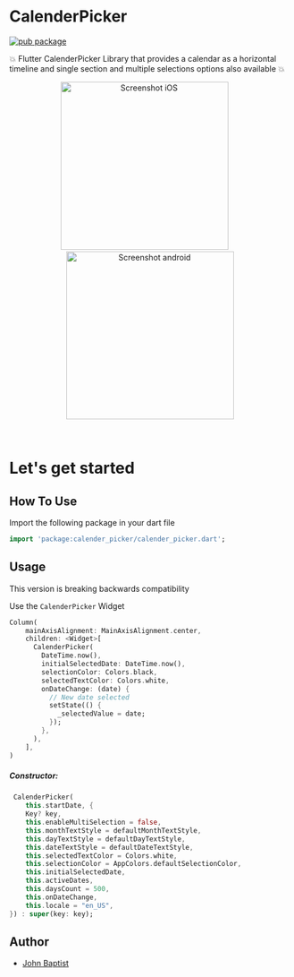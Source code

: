 # CalenderPicker

[![pub package](https://img.shields.io/pub/v/calender_picker.svg)](https://pub.dartlang.org/packages/calender_picker)

💥 Flutter CalenderPicker Library that provides a calendar as a horizontal timeline and single section and multiple selections options also available 💥

<p align="center">
<img src="https://github.com/baptistjo01/CalenderPicker/blob/main/screenshots/calender%20picker.jpg" width="300" alt="Screenshot iOS">
&nbsp;&nbsp;&nbsp;&nbsp;
<img src="https://github.com/baptistjo01/CalenderPicker/blob/main/screenshots/multi%20selection.jpg" width="300" alt="Screenshot android">
</p><br>

# Let's get started

## How To Use

Import the following package in your dart file

```dart
import 'package:calender_picker/calender_picker.dart';
```

## Usage

This version is breaking backwards compatibility

Use the `CalenderPicker` Widget

```dart
Column(
    mainAxisAlignment: MainAxisAlignment.center,
    children: <Widget>[
      CalenderPicker(
        DateTime.now(),
        initialSelectedDate: DateTime.now(),
        selectionColor: Colors.black,
        selectedTextColor: Colors.white,
        onDateChange: (date) {
          // New date selected
          setState(() {
            _selectedValue = date;
          });
        },
      ),
    ],
)
```

##### Constructor:

```dart
 CalenderPicker(
    this.startDate, {
    Key? key,
    this.enableMultiSelection = false,
    this.monthTextStyle = defaultMonthTextStyle,
    this.dayTextStyle = defaultDayTextStyle,
    this.dateTextStyle = defaultDateTextStyle,
    this.selectedTextColor = Colors.white,
    this.selectionColor = AppColors.defaultSelectionColor,
    this.initialSelectedDate,
    this.activeDates,
    this.daysCount = 500,
    this.onDateChange,
    this.locale = "en_US",
}) : super(key: key);
```

Author
------

* [John Baptist](https://github.com/baptistjo01/)
